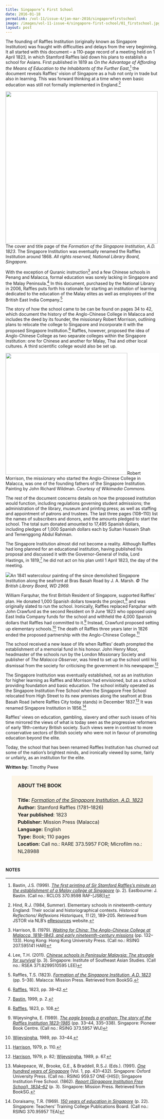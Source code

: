 ```yaml
---
title: Singapore’s First School
date: 2016-01-18
permalink: /vol-11/issue-4/jan-mar-2016/singaporefirstschool
image: /images/vol-11-issue-4/singapore-first-school/01_firstschool.jpg
layout: post
---
```

The founding of Raffles Institution (originally known as Singapore Institution) was fraught with difficulties and delays from the very beginning. It all started with this document – a 110-page record of a meeting held on 1 April 1823, in which Stamford Raffles laid down his plans to establish a school for Asians. First published in 1819 as *On the Advantage of Affording the Means of  Education to the  Inhabitants of the Further East*,[^1] the document reveals Raffles’ vision of Singapore as a hub not only in trade but also in learning. This was forward thinking at a time when even basic education was still not formally implemented in England.[^2]

<div style="background-color: white;"><img style="width:500px" src="/images/vol-11-issue-4/singapore-first-school/01a_firstschool.jpg">The cover and title page of the <i>Formation of the Singapore Institution, A.D. 1823</i>. The Singapore Institution was eventually renamed the Raffles Institution around 1868. <i>All rights reserved, National Library Board, Singapore.</i></div>

With the exception of Quranic instruction[^3] and a few Chinese schools in Penang and Malacca, formal education was sorely lacking in Singapore and the Malay Peninsula.[^4] In this document, purchased by the National Library in 2006, Raffles puts forth his rationale for starting an institution of learning dedicated to the education of the Malay elites as well as employees of the British East India Company.[^5]

The story of how the school came to be can be found on pages 34 to 42, which document the history of the Anglo-Chinese College in Malacca and includes the deed by its founder, the missionary Robert Morrison, outlining plans to relocate the college to Singapore and incorporate it with the proposed Singapore Institution.[^6] Raffles, however, proposed the idea of Anglo-Chinese College as two separate colleges within the Singapore Institution: one for Chinese and another for Malay, Thai and other local cultures. A third scientific college would also be set up.

<div style="background-color: white;"><img style="width:400px" src="/images/vol-11-issue-4/singapore-first-school/03_firstschool.jpg">Robert Morrison, the missionary who started the Anglo-Chinese College in Malacca, was one of the founding fathers of the Singapore Institution. Painting by John Richard Wildman. <i>Courtesy of Wikimedia Commons.</i></div>

The rest of the document concerns details on how the proposed institution would function, including regulations governing student admissions; the administration of the library, museum and printing press; as well as staffing and appointment of patrons and trustees. The last three pages (108–110) list the names of subscribers and donors, and the amounts pledged to start the school. The total sum donated amounted to 17,495 Spanish dollars, including pledges of 1,000 Spanish dollars each by Sultan Hussein Shah and Temenggong Abdul Rahman.

The Singapore Institution almost did not become a reality. Although Raffles had long planned for an educational institution, having published his proposal and discussed it with the Governor-General of India, Lord Hastings, in 1819,[^7] he did not act on his plan until 1 April 1823, the day of the meeting.

<div style="background-color: white;"><img src="/images/vol-11-issue-4/singapore-first-school/02_firstschool.jpg">An 1841 watercolour painting of the since demolished Singapore Institution along the seafront at Bras Basah Road by J. A. Marsh. <i>© The British Library Board, WD 2969.</i></div>

William Farquhar, the first British Resident of Singapore, supported Raffles’ plan. He donated 1,000 Spanish dollars towards the project,[^8] and was originally slated to run the school. Ironically, Raffles replaced Farquhar with John Crawfurd as the second Resident on 9 June 1823 who opposed using East India Company funds for the school and withheld the 4,000 Spanish dollars that Raffles had committed to it.[^9] Instead, Crawfurd proposed setting up elementary schools.[^10] The death of Raffles three years later in 1826 ended the proposed partnership with the Anglo-Chinese College.[^11]

The school received a new lease of life when Raffles’ death prompted the establishment of a memorial fund in his honour. John Henry Moor, headmaster of the schools run by the London Missionary Society and publisher of *The Malacca Observer*, was hired to set up the school until his dismissal from the society for criticising the government in his newspaper.[^12]

The Singapore Institution was eventually established, not as an institution for higher learning as Raffles and Morrison had envisioned, but as a school providing foundation and basic education. The school initially operated as the Singapore Institution Free School when the Singapore Free School relocated from High Street to its new premises along the seafront at Bras Basah Road (where Raffles City today stands) in December 1837.[^13] It was renamed Singapore Institution in 1856.[^14]

Raffles’ views on education, gambling, slavery and other such issues of his time mirrored the views of what is today seen as the progressive reformers of early 19th-century British society. Such views were in contrast to more conservative sectors of British society who were not in favour of promoting education beyond the elite.

Today, the school that has been renamed Raffles Institution has churned out some of the nation’s brightest minds, and ironically viewed by some, fairly or unfairly, as an institution for the elite.

**Written by:** Timothy Pwee

<span style="background-colour: #fdf5e6; padding: 20px; margin: 20px; background:#fdf5e6; display:block; font-size:1rem; line-height:1.5rem;"><b>ABOUT THE BOOK</b>
<br><br>
<b>Title:</b> <i><a href="https://eresources.nlb.gov.sg/printheritage/detail/c862d6a7-03d3-4333-9191-36bb78288b2f.aspx">Formation of the Singapore Institution, A.D. 1823</a></i>
<br>
<b>Author:</b> Stamford Raffles (1781–1826)
<br>
<b>Year published</b>: 1823
<br>
<b>Publisher:</b> Mission Press (Malacca)
<br>
<b>Language:</b> English
<br>
<b>Type:</b> Book; 110 pages
<br>
<b>Location:</b> Call no.: RARE 373.5957 FOR; Microfilm no.: NL28988</span>

#### **NOTES**

[^1]:Bastin, J.S. (1999). *[The first printing of Sir Stamford Raffles’s minute on the establishment of a Malay college at Singapore](http://eservice.nlb.gov.sg/item_holding_s.aspx?bid=200665030)* (p. 2). Eastbourne: J. Bastin. (Call no.: RCLOS 370.9598 RAF-[JSB])

[^2]:Hind, R.J. (1984, Summer). Elementary schools in nineteenth-century England: Their social and historiographical contexts. *Historical Reflections/ Réflexions Historiques, 11* (2), 189–205. Retrieved from JSTOR via NLB’s [eResources](http://eresources.nlb.gov.sg) website.

[^3]:Harrison, B. (1979). *[Waiting for China: The Anglo-Chinese College at Malacca, 1818–1843, and early nineteenth-century missions](http://eservice.nlb.gov.sg/item_holding_s.aspx?bid=1710735)* (pp. 132–133). Hong Kong: Hong Kong University Press. (Call no.: RSING 207.595141 HAR)

[^4]:Lee, T.H. (2011). *[Chinese schools in Peninsular Malaysia: The struggle for survival](http://eservice.nlb.gov.sg/item_holding_s.aspx?bid=13902784)* (p. 3). Singapore: Institute of Southeast Asian Studies. (Call no.: RSEA 371.8299510595 LEE)

[^5]:Raffles, T.S. (1823). *[Formation of the Singapore Institution, A.D. 1823](http://eresources.nlb.gov.sg/printheritage/detail/c862d6a7-03d3-4333-9191-36bb78288b2f.aspx)* (pp. 5–38). Malacca: Mission Press. Retrieved from BookSG.

[^6]:[Raffles](http://eresources.nlb.gov.sg/printheritage/detail/c862d6a7-03d3-4333-9191-36bb78288b2f.aspx), 1823, pp. 38–42.

[^7]:[Bastin](http://eservice.nlb.gov.sg/item_holding_s.aspx?bid=200665030), 1999, p. 2.

[^8]:[Raffles](http://eresources.nlb.gov.sg/printheritage/detail/c862d6a7-03d3-4333-9191-36bb78288b2f.aspx), 1823, p. 108.

[^9]:Wijeysingha, E. (1989). *[The eagle breeds a gryphon: The story of the Raffles Institution 1823–1985](http://eservice.nlb.gov.sg/item_holding_s.aspx?bid=5662156)* (pp. 33–44, 335–338). Singapore: Pioneer Book Centre. (Call no.: RSING 373.5957 WIJ)

[^10]:[Wijeysingha](http://eservice.nlb.gov.sg/item_holding_s.aspx?bid=5662156), 1989, pp. 33–44.

[^11]:[Harrison](http://eservice.nlb.gov.sg/item_holding_s.aspx?bid=1710735), 1979, p. 110.

[^12]:[Harrison](http://eservice.nlb.gov.sg/item_holding_s.aspx?bid=1710735), 1979, p. 82; [Wijeysingha](http://eservice.nlb.gov.sg/item_holding_s.aspx?bid=5662156), 1989, p. 67.

[^13]:Makepeace, W., Brooke, G.E., & Braddell, R.S.J. (Eds.). (1991). *[One hundred years of Singapore](http://eservice.nlb.gov.sg/item_holding_s.aspx?bid=6203718)* (Vol. 1, pp. 431–432). Singapore: Oxford University Press. (Call no.: RSING 959.57 ONE-[HIS]); Singapore Institution Free School. (1862). *[Report (Singapore Institution Free School), 1834–62](http://eresources.nlb.gov.sg/printheritage/detail/09dfc891-a6fc-451a-8008-51162dc7567c.aspx)* (p. 3). Singapore: Mission Press. Retrieved from BookSG.

[^14]:Doraisamy, T.R. (1969). *[150 years of education in Singapore](http://eservice.nlb.gov.sg/item_holding_s.aspx?bid=4082032)* (p. 22). Singapore: Teachers’ Training College Publications Board. (Call no.: RSING 370.95957 TEA)
